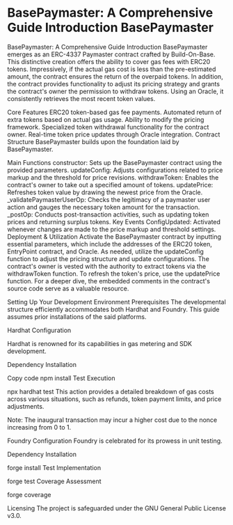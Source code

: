 # BasePaymaster: A Comprehensive Guide Introduction BasePaymaster 
BasePaymaster: A Comprehensive Guide
Introduction
BasePaymaster emerges as an ERC-4337 Paymaster contract crafted by Build-On-Base. This distinctive creation offers the ability to cover gas fees with ERC20 tokens. Impressively, if the actual gas cost is less than the pre-estimated amount, the contract ensures the return of the overpaid tokens. In addition, the contract provides functionality to adjust its pricing strategy and grants the contract's owner the permission to withdraw tokens. Using an Oracle, it consistently retrieves the most recent token values.

Core Features
ERC20 token-based gas fee payments.
Automated return of extra tokens based on actual gas usage.
Ability to modify the pricing framework.
Specialized token withdrawal functionality for the contract owner.
Real-time token price updates through Oracle integration.
Contract Structure
BasePaymaster builds upon the foundation laid by BasePaymaster.

Main Functions
constructor: Sets up the BasePaymaster contract using the provided parameters.
updateConfig: Adjusts configurations related to price markup and the threshold for price revisions.
withdrawToken: Enables the contract's owner to take out a specified amount of tokens.
updatePrice: Refreshes token value by drawing the newest price from the Oracle.
_validatePaymasterUserOp: Checks the legitimacy of a paymaster user action and gauges the necessary token amount for the transaction.
_postOp: Conducts post-transaction activities, such as updating token prices and returning surplus tokens.
Key Events
ConfigUpdated: Activated whenever changes are made to the price markup and threshold settings.
Deployment & Utilization
Activate the BasePaymaster contract by inputting essential parameters, which include the addresses of the ERC20 token, EntryPoint contract, and Oracle.
As needed, utilize the updateConfig function to adjust the pricing structure and update configurations.
The contract's owner is vested with the authority to extract tokens via the withdrawToken function.
To refresh the token's price, use the updatePrice function.
For a deeper dive, the embedded comments in the contract's source code serve as a valuable resource.

Setting Up Your Development Environment
Prerequisites
The developmental structure efficiently accommodates both Hardhat and Foundry. This guide assumes prior installations of the said platforms.

Hardhat Configuration

Hardhat is renowned for its capabilities in gas metering and SDK development.

Dependency Installation


Copy code
npm install
Test Execution

npx hardhat test
This action provides a detailed breakdown of gas costs across various situations, such as refunds, token payment limits, and price adjustments.

Note: The inaugural transaction may incur a higher cost due to the nonce increasing from 0 to 1.

Foundry Configuration
Foundry is celebrated for its prowess in unit testing.

Dependency Installation

forge install
Test Implementation

forge test
Coverage Assessment

forge coverage

Licensing
The project is safeguarded under the GNU General Public License v3.0.


